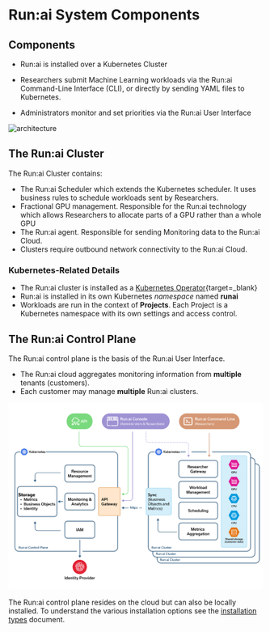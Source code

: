 # Run:ai System Components

## Components

* Run:ai is installed over a Kubernetes Cluster

* Researchers submit Machine Learning workloads via the Run:ai Command-Line Interface (CLI), or directly by sending YAML files to Kubernetes.

* Administrators monitor and set priorities via the Run:ai User Interface

![architecture](img/architecture.png)

## The Run:ai Cluster

The Run:ai Cluster contains:

* The Run:ai Scheduler which extends the Kubernetes scheduler. It uses business rules to schedule workloads sent by Researchers.
* Fractional GPU management. Responsible for the Run:ai technology which allows Researchers to allocate parts of a GPU rather than a whole GPU  
* The Run:ai agent. Responsible for sending Monitoring data to the Run:ai Cloud.
* Clusters require outbound network connectivity to the Run:ai Cloud.  

### Kubernetes-Related Details

* The Run:ai cluster is installed as a [Kubernetes Operator](https://kubernetes.io/docs/concepts/extend-kubernetes/operator/){target=_blank}
* Run:ai is installed in its own Kubernetes *namespace* named **runai**
* Workloads are run in the context of **Projects**. Each Project is a Kubernetes namespace with its own settings and access control.

## The Run:ai Control Plane

The Run:ai control plane is the basis of the Run:ai User Interface.

* The Run:ai cloud aggregates monitoring information from **multiple** tenants (customers).
* Each customer may manage **multiple** Run:ai clusters.

![multi-cluster-architecture](img/multi-cluster-architecture.png)

The Run:ai control plane resides on the cloud but can also be locally installed. To understand the various installation options see the [installation types](../admin/runai-setup/installation-types.md) document.
